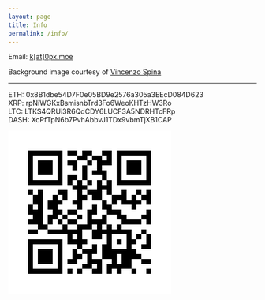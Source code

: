 ```yaml
---
layout: page
title: Info
permalink: /info/
---
```


Email: <a class="showlink" href="mailto:k@0px.moe">k[at]0px.moe</a>

Background image courtesy of <a class="showlink" target="_blank" href="https://twitter.com/spina_vince">Vincenzo Spina</a>

---

ETH: 0x8B1dbe54D7F0e05BD9e2576a305a3EEcD084D623  
XRP: rpNiWGKxBsmisnbTrd3Fo6WeoKHTzHW3Ro  
LTC: LTKS4QRUi3R6QdCDY6LUCF3A5NDRHTcFRp  
DASH: XcPfTpN6b7PvhAbbvJ1TDx9vbmTjXB1CAP

<img class="qrcode" src="/images/qrcode.png" />
